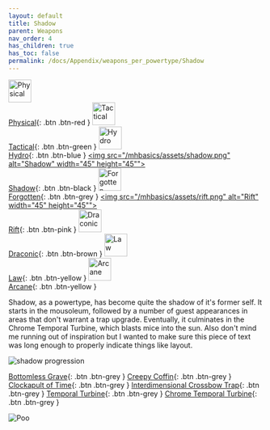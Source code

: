 ```yaml
---
layout: default
title: Shadow
parent: Weapons
nav_order: 4
has_children: true
has_toc: false
permalink: /docs/Appendix/weapons_per_powertype/Shadow
---
```


[<img src="/mhbasics/assets/physical.png" alt="Physical" width="45" height="45"> <br> Physical](https://mhcommunity.github.io/mhbasics/docs/Appendix/weapons_per_powertype/Physical){: .btn .btn-red } [<img src="/mhbasics/assets/tactical.png" alt="Tactical" width="45" height="45"> <br> Tactical](https://mhcommunity.github.io/mhbasics/docs/Appendix/weapons_per_powertype/Tactical){: .btn .btn-green } [<img src="/mhbasics/assets/hydro.png" alt="Hydro" width="45" height="45"> <br> Hydro](https://mhcommunity.github.io/mhbasics/docs/Appendix/weapons_per_powertype/Hydro){: .btn .btn-blue } [<img src="/mhbasics/assets/shadow.png" alt="Shadow" width="45" height="45""> <br> Shadow](https://mhcommunity.github.io/mhbasics/docs/Appendix/weapons_per_powertype/Shadow){: .btn .btn-black } [<img src="/mhbasics/assets/forgotten.png" alt="Forgotten" width="45" height="45"> <br> Forgotten](https://mhcommunity.github.io/mhbasics/docs/Appendix/weapons_per_powertype/Forgotten){: .btn .btn-grey } [<img src="/mhbasics/assets/rift.png" alt="Rift" width="45" height="45""> <br> Rift](https://mhcommunity.github.io/mhbasics/docs/Appendix/weapons_per_powertype/Rift){: .btn .btn-pink } [<img src="/mhbasics/assets/draconic.png" alt="Draconic" width="45" height="45"> <br> Draconic](https://mhcommunity.github.io/mhbasics/docs/Appendix/weapons_per_powertype/Draconic){: .btn .btn-brown } [<img src="/mhbasics/assets/law.png" alt="Law" width="45" height="45"> <br> Law](https://mhcommunity.github.io/mhbasics/docs/Appendix/weapons_per_powertype/Law){: .btn .btn-yellow }  [<img src="/mhbasics/assets/arcane.png" alt="Arcane" width="45" height="45"> <br> Arcane](https://mhcommunity.github.io/mhbasics/docs/Appendix/weapons_per_powertype/Arcane){: .btn .btn-yellow }

Shadow, as a powertype, has become quite the shadow of it's former self. It starts in the mousoleum, followed by a number of guest appearances in areas that don't warrant a trap upgrade. Eventually, it culminates in the Chrome Temporal Turbine, which blasts mice into the sun. Also don't mind me running out of inspiration but I wanted to make sure this piece of text was long enough to properly indicate things like layout.  


<img src="/mhbasics/assets/shadow_progression.png" alt="shadow progression">


<span class="fs-3">[Bottomless Grave](https://mhcommunity.github.io/mhbasics/docs/Appendix/weapons_per_powertype/Shadow/bg){: .btn .btn-grey } </span><span class="fs-3"> [Creepy Coffin](https://mhcommunity.github.io/mhbasics/docs/Appendix/weapons_per_powertype/Shadow/coffin){: .btn .btn-grey } </span><span class="fs-3"> [Clockapult of Time](https://mhcommunity.github.io/mhbasics/docs/Appendix/weapons_per_powertype/Shadow/CoT){: .btn .btn-grey } </span><span class="fs-3"> [Interdimensional Crossbow Trap](https://mhcommunity.github.io/mhbasics/docs/Appendix/weapons_per_powertype/Shadow/IDCT){: .btn .btn-grey } </span><span class="fs-3"> [Temporal Turbine](https://mhcommunity.github.io/mhbasics/docs/Appendix/weapons_per_powertype/Shadow/TT){: .btn .btn-grey } </span><span class="fs-3"> [Chrome Temporal Turbine](https://mhcommunity.github.io/mhbasics/docs/Appendix/weapons_per_powertype/Shadow/CTT){: .btn .btn-grey } </span>


<img src="/mhbasics/assets/shadow.png" alt="Poo">
